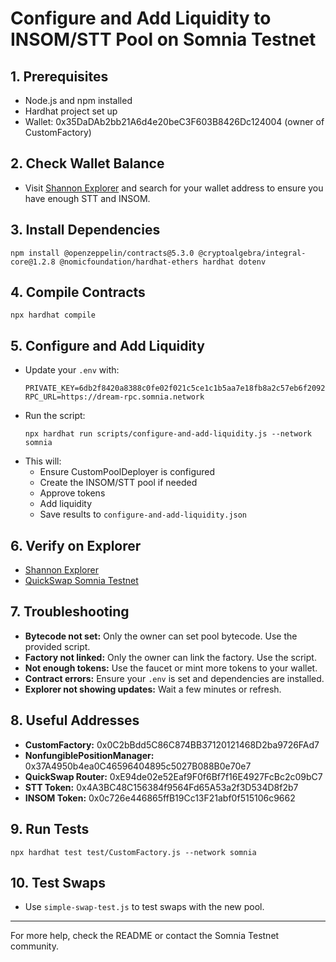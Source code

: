 # Configure and Add Liquidity to INSOM/STT Pool on Somnia Testnet

## 1. Prerequisites
- Node.js and npm installed
- Hardhat project set up
- Wallet: 0x35DaDAb2bb21A6d4e20beC3F603B8426Dc124004 (owner of CustomFactory)

## 2. Check Wallet Balance
- Visit [Shannon Explorer](https://shannon-explorer.somnia.network/) and search for your wallet address to ensure you have enough STT and INSOM.

## 3. Install Dependencies
```
npm install @openzeppelin/contracts@5.3.0 @cryptoalgebra/integral-core@1.2.8 @nomicfoundation/hardhat-ethers hardhat dotenv
```

## 4. Compile Contracts
```
npx hardhat compile
```

## 5. Configure and Add Liquidity
- Update your `.env` with:
  ```
  PRIVATE_KEY=6db2f8420a8388c0fe02f021c5ce1c1b5aa7e18fb8a2c57eb6f2092d4822d92d
  RPC_URL=https://dream-rpc.somnia.network
  ```
- Run the script:
  ```
  npx hardhat run scripts/configure-and-add-liquidity.js --network somnia
  ```
- This will:
  - Ensure CustomPoolDeployer is configured
  - Create the INSOM/STT pool if needed
  - Approve tokens
  - Add liquidity
  - Save results to `configure-and-add-liquidity.json`

## 6. Verify on Explorer
- [Shannon Explorer](https://shannon-explorer.somnia.network/)
- [QuickSwap Somnia Testnet](https://quickswap.exchange/)

## 7. Troubleshooting
- **Bytecode not set:** Only the owner can set pool bytecode. Use the provided script.
- **Factory not linked:** Only the owner can link the factory. Use the script.
- **Not enough tokens:** Use the faucet or mint more tokens to your wallet.
- **Contract errors:** Ensure your `.env` is set and dependencies are installed.
- **Explorer not showing updates:** Wait a few minutes or refresh.

## 8. Useful Addresses
- **CustomFactory:** 0x0C2bBdd5C86C874BB37120121468D2ba9726FAd7
- **NonfungiblePositionManager:** 0x37A4950b4ea0C46596404895c5027B088B0e70e7
- **QuickSwap Router:** 0xE94de02e52Eaf9F0f6Bf7f16E4927FcBc2c09bC7
- **STT Token:** 0x4A3BC48C156384f9564Fd65A53a2f3D534D8f2b7
- **INSOM Token:** 0x0c726e446865ffB19Cc13F21abf0f515106c9662

## 9. Run Tests
```
npx hardhat test test/CustomFactory.js --network somnia
```

## 10. Test Swaps
- Use `simple-swap-test.js` to test swaps with the new pool.

---
For more help, check the README or contact the Somnia Testnet community. 